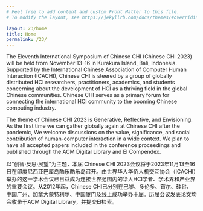 ```yaml
---
# Feel free to add content and custom Front Matter to this file.
# To modify the layout, see https://jekyllrb.com/docs/themes/#overriding-theme-defaults

layout: 23/home
title: Home
permalink: /23/
---
```

The Eleventh International Symposium of Chinese CHI (Chinese CHI 2023) will be held from November 13–16 in Kurakura Island, Bali, Indonesia. Supported by the International Chinese Association of Computer Human Interaction (ICACHI), Chinese CHI is steered by a group of globally distributed HCI researchers, practitioners, academics, and students concerning about the development of HCI as a thriving field in the global Chinese communities. Chinese CHI serves as a primary forum for connecting the international HCI community to the booming Chinese computing industry.

The theme of Chinese CHI 2023 is Generative, Reflective, and Envisioning. As the first time we can gather globally again at Chinese CHI after the pandemic, We welcome discussions on the value, significance, and social contribution of human-computer interaction in a wide context. We plan to have all accepted papers included in the conference proceedings and published through the ACM Digital Library and EI Compendex.

以“创智·反思·展望”为主题，本届 Chinese CHI 2023会议将于2023年11月13至16日在印度尼西亚巴厘岛酷乐酷乐岛召开。由世界华人华侨人机交互协会（ICACHI）举办的这一学术会议已日益成为连接世界范围内的华人HCI学者、学术界和产业界的重要会议。从2012年起，Chinese CHI已分别在巴黎、多伦多、首尔、硅谷、中国广州、加拿大蒙特利尔、中国厦门及线上成功举办十届。历届会议发表论文均会收录于ACM Digital Library，并提交EI检索。